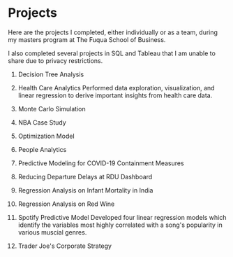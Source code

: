 # Projects
Here are the projects I completed, either individually or as a team, during my masters program at The Fuqua School of Business.

I also completed several projects in SQL and Tableau that I am unable to share due to privacy restrictions.

1. Decision Tree Analysis     

2. Health Care Analytics
      Performed data exploration, visualization, and linear regression to derive important insights from health care data. 

3. Monte Carlo Simulation

4. NBA Case Study

5. Optimization Model

6. People Analytics

7. Predictive Modeling for COVID-19 Containment Measures

8. Reducing Departure Delays at RDU Dashboard 

9. Regression Analysis on Infant Mortality in India

10. Regression Analysis on Red Wine

11. Spotify Predictive Model
      Developed four linear regression models which identify the variables most highly correlated with a song's popularity in various muscial genres. 
12. Trader Joe's Corporate Strategy
